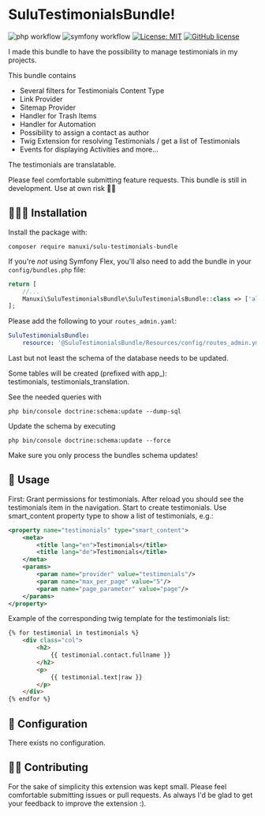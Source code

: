 # SuluTestimonialsBundle!
![php workflow](https://github.com/manuxi/SuluTestimonialsBundle/actions/workflows/php.yml/badge.svg)
![symfony workflow](https://github.com/manuxi/SuluTestimonialsBundle/actions/workflows/symfony.yml/badge.svg)
[![License: MIT](https://img.shields.io/badge/License-MIT-yellow.svg)](https://opensource.org/licenses/MIT)
<a href="https://github.com/manuxi/SuluTestimonialsBundle/tags" target="_blank">
<img src="https://img.shields.io/github/v/tag/manuxi/SuluTestimonialsBundle" alt="GitHub license">
</a>

I made this bundle to have the possibility to manage testimonials in my projects.

This bundle contains
- Several filters for Testimonials Content Type
- Link Provider
- Sitemap Provider
- Handler for Trash Items
- Handler for Automation
- Possibility to assign a contact as author
- Twig Extension for resolving Testimonials / get a list of Testimonials
- Events for displaying Activities
and more...

The testimonials are translatable.

Please feel comfortable submitting feature requests. 
This bundle is still in development. Use at own risk 🤞🏻


## 👩🏻‍🏭 Installation
Install the package with:
```console
composer require manuxi/sulu-testimonials-bundle
```
If you're *not* using Symfony Flex, you'll also
need to add the bundle in your `config/bundles.php` file:

```php
return [
    //...
    Manuxi\SuluTestimonialsBundle\SuluTestimonialsBundle::class => ['all' => true],
];
```
Please add the following to your `routes_admin.yaml`:
```yaml
SuluTestimonialsBundle:
    resource: '@SuluTestimonialsBundle/Resources/config/routes_admin.yml'
```
Last but not least the schema of the database needs to be updated.  

Some tables will be created (prefixed with app_):  
testimonials, testimonials_translation.  

See the needed queries with
```
php bin/console doctrine:schema:update --dump-sql
```  
Update the schema by executing 
```
php bin/console doctrine:schema:update --force
```  

Make sure you only process the bundles schema updates!

## 🎣 Usage
First: Grant permissions for testimonials. 
After reload you should see the testimonials item in the navigation. 
Start to create testimonials.
Use smart_content property type to show a list of testimonials, e.g.:
```xml
<property name="testimonials" type="smart_content">
    <meta>
        <title lang="en">Testimonials</title>
        <title lang="de">Testimonials</title>
    </meta>
    <params>
        <param name="provider" value="testimonials"/>
        <param name="max_per_page" value="5"/>
        <param name="page_parameter" value="page"/>
    </params>
</property>
```
Example of the corresponding twig template for the testimonials list:
```html
{% for testimonial in testimonials %}
    <div class="col">
        <h2>
            {{ testimonial.contact.fullname }}
        </h2>
        <p>
            {{ testimonial.text|raw }}
        </p>
    </div>
{% endfor %}
```

## 🧶 Configuration
There exists no configuration.

## 👩‍🍳 Contributing
For the sake of simplicity this extension was kept small.
Please feel comfortable submitting issues or pull requests. As always I'd be glad to get your feedback to improve the extension :).
